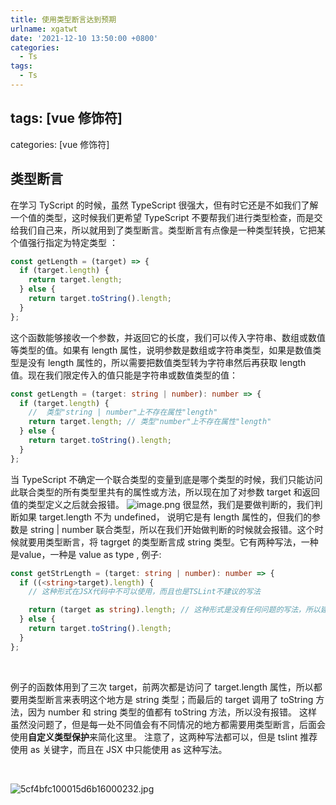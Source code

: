 ```yaml
---
title: 使用类型断言达到预期
urlname: xgatwt
date: '2021-12-10 13:50:00 +0800'
categories:
  - Ts
tags:
  - Ts
---
```


## tags: [vue 修饰符]

categories: [vue 修饰符]

## 类型断言

在学习 TyScript 的时候，虽然 TypeScript 很强大，但有时它还是不如我们了解一个值的类型，这时候我们更希望 TypeScript 不要帮我们进行类型检查，而是交给我们自己来，所以就用到了类型断言。类型断言有点像是一种类型转换，它把某个值强行指定为特定类型 ：

```javascript
const getLength = (target) => {
  if (target.length) {
    return target.length;
  } else {
    return target.toString().length;
  }
};
```

这个函数能够接收一个参数，并返回它的长度，我们可以传入字符串、数组或数值等类型的值。如果有 length 属性，说明参数是数组或字符串类型，如果是数值类型是没有 length 属性的，所以需要把数值类型转为字符串然后再获取 length 值。现在我们限定传入的值只能是字符串或数值类型的值：

```typescript
const getLength = (target: string | number): number => {
  if (target.length) {
    //  类型"string | number"上不存在属性"length"
    return target.length; // 类型"number"上不存在属性"length"
  } else {
    return target.toString().length;
  }
};
```

当 TypeScript 不确定一个联合类型的变量到底是哪个类型的时候，我们只能访问此联合类型的所有类型里共有的属性或方法，所以现在加了对参数 target 和返回值的类型定义之后就会报错。
![image.png](https://cdn.nlark.com/yuque/0/2021/png/12838787/1639116215975-d4a94ec0-0d5d-4c6e-9430-777bcd283f2a.png#clientId=u71ea46b0-f53e-4&from=paste&id=u58fe898e&margin=%5Bobject%20Object%5D&name=image.png&originHeight=310&originWidth=667&originalType=binary∶=1&size=24199&status=done&style=none&taskId=uca4e8114-2b20-44b6-ac65-45cfd789757)
很显然，我们是要做判断的，我们判断如果 target.length 不为 undefined， 说明它是有 length 属性的，但我们的参数是 string | number 联合类型，所以在我们开始做判断的时候就会报错。这个时候就要用类型断言，将 tagrget 的类型断言成 string 类型。它有两种写法，一种是<type>value，一种是 value as type , 例子:

```typescript
const getStrLength = (target: string | number): number => {
  if ((<string>target).length) {
    // 这种形式在JSX代码中不可以使用，而且也是TSLint不建议的写法

    return (target as string).length; // 这种形式是没有任何问题的写法，所以建议大家始终使用这种形式
  } else {
    return target.toString().length;
  }
};
```

​

例子的函数体用到了三次 target，前两次都是访问了 target.length 属性，所以都要用类型断言来表明这个地方是 string 类型；而最后的 target 调用了 toString 方法，因为 number 和 string 类型的值都有 toString 方法，所以没有报错。
这样虽然没问题了，但是每一处不同值会有不同情况的地方都需要用类型断言，后面会使用**自定义类型保护**来简化这里。
注意了，这两种写法都可以，但是 tslint 推荐使用 as 关键字，而且在 JSX 中只能使用 as 这种写法。
​

​

![5cf4bfc100015d6b16000232.jpg](https://cdn.nlark.com/yuque/0/2021/jpeg/12838787/1639116337330-534acb54-7a63-427d-9d74-8d7c9ce28dc3.jpeg#clientId=u71ea46b0-f53e-4&from=ui&id=u7de5a917&margin=%5Bobject%20Object%5D&name=5cf4bfc100015d6b16000232.jpg&originHeight=232&originWidth=1600&originalType=binary∶=1&size=51607&status=done&style=none&taskId=u77d837b2-ece7-46af-a349-de5a00db9d2)
​

​

​

​

​

​

​

​

​

​

​

​

​

​

​

​

​
